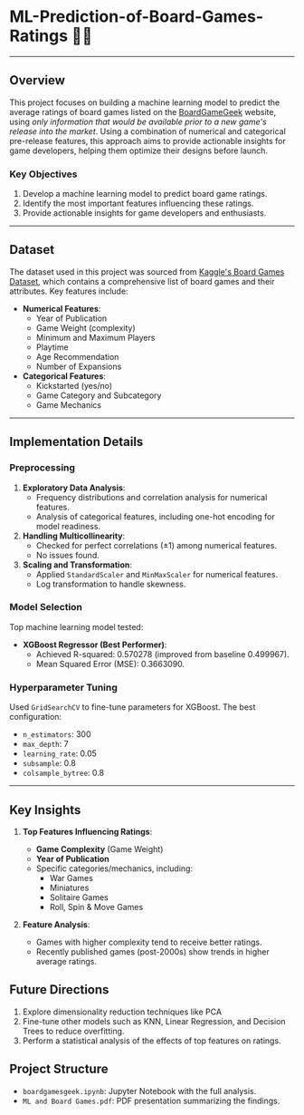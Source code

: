 # ML-Prediction-of-Board-Games-Ratings 🎲🎯

---

## Overview
This project focuses on building a machine learning model to predict the average ratings of board games listed on the [BoardGameGeek](https://boardgamegeek.com/) website, using *only information that would be available prior to a new game's release into the market*. Using a combination of numerical and categorical pre-release features, this approach aims to provide actionable insights for game developers, helping them optimize their designs before launch.

### Key Objectives
1. Develop a machine learning model to predict board game ratings.
2. Identify the most important features influencing these ratings.
3. Provide actionable insights for game developers and enthusiasts.

---

## Dataset
The dataset used in this project was sourced from [Kaggle's Board Games Dataset](https://www.kaggle.com/datasets/threnjen/board-games-database-from-boardgamegeek/data?), which contains a comprehensive list of board games and their attributes. Key features include:
- **Numerical Features**:
  - Year of Publication
  - Game Weight (complexity)
  - Minimum and Maximum Players
  - Playtime
  - Age Recommendation
  - Number of Expansions
- **Categorical Features**:
  - Kickstarted (yes/no)
  - Game Category and Subcategory
  - Game Mechanics

---

## Implementation Details

### Preprocessing
1. **Exploratory Data Analysis**:
   - Frequency distributions and correlation analysis for numerical features.
   - Analysis of categorical features, including one-hot encoding for model readiness.
2. **Handling Multicollinearity**:
   - Checked for perfect correlations (±1) among numerical features.
   - No issues found.
3. **Scaling and Transformation**:
   - Applied `StandardScaler` and `MinMaxScaler` for numerical features.
   - Log transformation to handle skewness.

### Model Selection
Top machine learning model tested:
- **XGBoost Regressor (Best Performer)**:
  - Achieved R-squared: 0.570278 (improved from baseline 0.499967).
  - Mean Squared Error (MSE): 0.3663090.

### Hyperparameter Tuning
Used `GridSearchCV` to fine-tune parameters for XGBoost. The best configuration:
- `n_estimators`: 300
- `max_depth`: 7
- `learning_rate`: 0.05
- `subsample`: 0.8
- `colsample_bytree`: 0.8

---

## Key Insights
1. **Top Features Influencing Ratings**:
   - **Game Complexity** (Game Weight)
   - **Year of Publication**
   - Specific categories/mechanics, including:
     - War Games
     - Miniatures
     - Solitaire Games
     - Roll, Spin & Move Games

2. **Feature Analysis**:
   - Games with higher complexity tend to receive better ratings.
   - Recently published games (post-2000s) show trends in higher average ratings.

## Future Directions
1. Explore dimensionality reduction techniques like PCA
2. Fine-tune other models such as KNN, Linear Regression, and Decision Trees to reduce overfitting.
3. Perform a statistical analysis of the effects of top features on ratings.

## Project Structure
- `boardgamesgeek.ipynb`: Jupyter Notebook with the full analysis.
- `ML and Board Games.pdf`: PDF presentation summarizing the findings.
